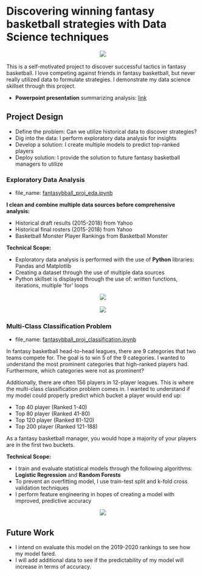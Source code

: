 # Discovering winning fantasy basketball strategies with Data Science techniques

<p align="center">
  <img />
<img src="https://www.jameskerti.com/wp-content/uploads/2016/03/basketball-analytics.jpg"/></div>
</p>

This is a self-motivated project to discover successful tactics in fantasy basketball. I love competing against friends in fantasy basketball, but never really utilized data to formulate strategies. I demonstrate my data science skillset through this project.

- **Powerpoint presentation** summarizing analysis: [link](https://github.com/jacksonfd8/fantasybasketball_project/blob/master/JAu_Fbball_Insights.pptx)

## Project Design
- Define the problem: Can we utilize historical data to discover strategies?
- Dig into the data: I perform exploratory data analysis for insights
- Develop a solution: I create multiple models to predict top-ranked players
- Deploy solution: I provide the solution to future fantasy basketball managers to utilize 

### Exploratory Data Analysis
- file_name: [fantasybball_proj_eda.ipynb](https://github.com/jacksonfd8/fantasybasketball_project/blob/master/fantasybball_proj_eda.ipynb)

**I clean and combine multiple data sources before comprehensive analysis:**
- Historical draft results (2015-2018) from Yahoo
- Historical final rosters (2015-2018) from Yahoo
- Basketball Monster Player Rankings from Basketball Monster

**Technical Scope:**
- Exploratory data analysis is performed with the use of **Python** libraries: Pandas and Matplotlib
- Creating a dataset through the use of multiple data sources
- Python skillset is displayed through the use of: written functions, iterations, multiple 'for' loops

<p align="center">
  <img />
<img src="https://imgur.com/9NG8yNx.png"/></div>
</p>


<p align="center">
  <img />
<img src="https://imgur.com/6EcE7aL.png"/></div>
</p>



### Multi-Class Classification Problem
- file_name: [fantasybball_proj_classification.ipynb](https://github.com/jacksonfd8/fantasybasketball_project/blob/master/fantasybball_proj_classification.ipynb)

In fantasy basketball head-to-head leagues, there are 9 categories that two teams compete for. The goal is to win 5 of the 9 categories. I wanted to understand the most prominent categories that high-ranked players had. Furthermore, which categories were not as prominent?

Additionally, there are often 156 players in 12-player leagues. This is where the multi-class classification problem comes in. I wanted to understand if my model could properly predict which bucket a player would end up:
* Top 40 player (Ranked 1-40)
* Top 80 player (Ranked 41-80)
* Top 120 player (Ranked 81-120)
* Top 200 player (Ranked 121-188)

As a fantasy basketball manager, you would hope a majority of your players are in the first two buckets.

**Technical Scope:**
- I train and evaluate statistical models through the following algorithms: **Logistic Regression** and **Random Forests**
- To prevent an overfitting model, I use train-test split and k-fold cross validation techniques
- I perform feature engineering in hopes of creating a model with improved, predictive accuracy

<p align="center">
  <img />
<img src="https://i.imgur.com/iVON6hZ.png"/></div>
</p>

## Future Work
- I intend on evaluate this model on the 2019-2020 rankings to see how my model fared. 
- I will add additional data to see if the predictability of my model will increase in terms of accuracy.
